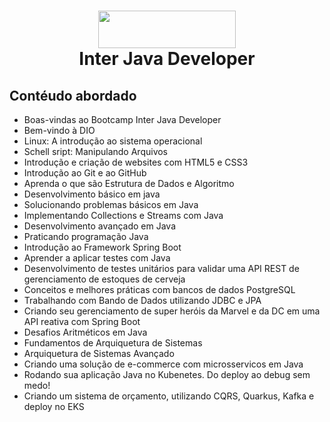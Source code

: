 <h1 align="center">
<img src="https://upload.wikimedia.org/wikipedia/commons/3/36/Logo-banco-inter.svg" width="220" height="60">
 <br>
 Inter Java Developer
</h1>

## Contéudo abordado 

- Boas-vindas ao Bootcamp Inter Java Developer
- Bem-vindo à DIO
- Linux: A introdução ao sistema operacional
- Schell sript: Manipulando Arquivos
- Introdução e criação de websites com HTML5 e CSS3
- Introdução ao Git e ao GitHub
- Aprenda o que são Estrutura de Dados e Algoritmo
- Desenvolvimento básico em java
- Solucionando problemas básicos em Java
- Implementando Collections e Streams com Java
- Desenvolvimento avançado em Java
- Praticando programação Java
- Introdução ao Framework Spring Boot
- Aprender a aplicar testes com Java
- Desenvolvimento de testes unitários para validar uma API REST de gerenciamento de estoques de cerveja
- Conceitos e melhores práticas com bancos de dados PostgreSQL
- Trabalhando com Bando de Dados utilizando JDBC e JPA 
- Criando seu gerenciamento de super heróis da Marvel e da DC em uma API reativa com Spring Boot 
- Desafios Aritméticos em Java
- Fundamentos de Arquiquetura de Sistemas
- Arquiquetura de Sistemas Avançado
- Criando uma solução de e-commerce com microsservicos em Java
- Rodando sua aplicação Java no Kubenetes. Do deploy ao debug sem medo!
- Criando um sistema de orçamento, utilizando CQRS, Quarkus, Kafka e deploy no EKS

